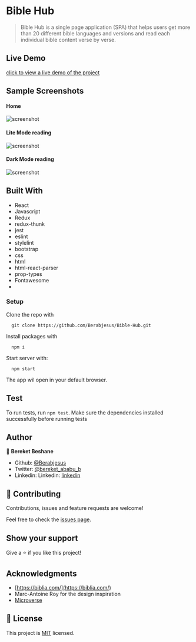 # Bible Hub

> Bible Hub is a single page application (SPA) that helps users get more than 20 different bible languages and versions and read each individual bible content verse by verse.

## Live Demo

[click to view a live demo of the project]()

## Sample Screenshots
#### Home
![screenshot](./public/screenshot.png)
#### Lite Mode reading
![screenshot](./public/screenshot2.png)
#### Dark Mode reading
![screenshot](./public/screenshot3.png)

## Built With

- React
- Javascript
- Redux
- redux-thunk
- jest
- eslint
- stylelint
- bootstrap
- css
- html
- html-react-parser
- prop-types
- Fontawesome 
- 
### Setup

Clone the repo with

```
  git clone https://github.com/Berabjesus/Bible-Hub.git
```

Install packages with

```
  npm i
```

Start server with:

```
  npm start
```

The app wil open in your default browser.


## Test
To run tests, run `npm test`. Make sure the dependencies installed successfully before running tests

## Author

👤 **Bereket Beshane**

- Github: [@Berabjesus](https://github.com/Berabjesus)
- Twitter: [@bereket_ababu_b](https://twitter.com/bereket_ababu_b)
- Linkedin: Linkedin: [linkedin](https://www.linkedin.com/in/bereketbeshane/) 

## 🤝 Contributing

Contributions, issues and feature requests are welcome!

Feel free to check the [issues page](issues/).

## Show your support

Give a ⭐️ if you like this project!

## Acknowledgments

- [https://biblia.com/](https://biblia.com/)
- Marc-Antoine Roy for the design inspiration
- [Microverse](https://www.microverse.org) 

## 📝 License

This project is [MIT](lic.url) licensed.

